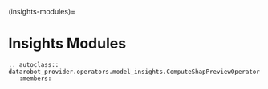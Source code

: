 (insights-modules)=

# Insights Modules

```{eval-rst}
.. autoclass:: datarobot_provider.operators.model_insights.ComputeShapPreviewOperator
   :members:
```
